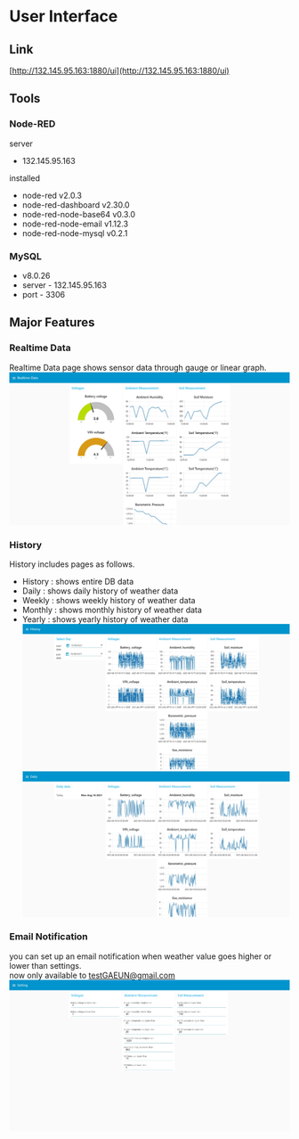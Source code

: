 # User Interface


## Link


[http://132.145.95.163:1880/ui](http://132.145.95.163:1880/ui) 

## Tools


### Node-RED

server

- 132.145.95.163

installed

- node-red v2.0.3
- node-red-dashboard v2.30.0
- node-red-node-base64 v0.3.0
- node-red-node-email v1.12.3
- node-red-node-mysql v0.2.1

### MySQL

- v8.0.26
- server - 132.145.95.163
- port - 3306

## Major Features


### Realtime Data
Realtime Data page shows sensor data through gauge or linear graph.<br>
![realtime](./img/realtime.jpg)

### History
History includes pages as follows.
- History : shows entire DB data
- Daily : shows daily history of weather data
- Weekly : shows weekly history of weather data
- Monthly : shows monthly history of weather data
- Yearly : shows yearly history of weather data<br>
![History](./img/history.jpg)<br>
![Daily](./img/daily.jpg)<br>

### Email Notification
you can set up an email notification when weather value goes higher or lower than settings.<br>
now only available to testGAEUN@gmail.com<br>
![settings](./img/setting.jpg)
